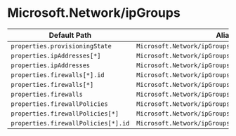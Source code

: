 # Microsoft.Network/ipGroups

| Default Path | Alias |
|---|---|
| `properties.provisioningState` | `Microsoft.Network/ipGroups/provisioningState` |
| `properties.ipAddresses[*]` | `Microsoft.Network/ipGroups/ipAddresses[*]` |
| `properties.ipAddresses` | `Microsoft.Network/ipGroups/ipAddresses` |
| `properties.firewalls[*].id` | `Microsoft.Network/ipGroups/firewalls[*].id` |
| `properties.firewalls[*]` | `Microsoft.Network/ipGroups/firewalls[*]` |
| `properties.firewalls` | `Microsoft.Network/ipGroups/firewalls` |
| `properties.firewallPolicies` | `Microsoft.Network/ipGroups/firewallPolicies` |
| `properties.firewallPolicies[*]` | `Microsoft.Network/ipGroups/firewallPolicies[*]` |
| `properties.firewallPolicies[*].id` | `Microsoft.Network/ipGroups/firewallPolicies[*].id` |

